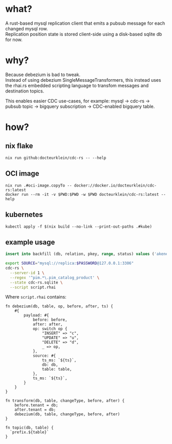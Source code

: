 # what?

A rust-based mysql replication client that emits a pubsub message for each changed mysql row.  
Replication position state is stored client-side using a disk-based sqlite db for now.

# why?

Because debezium is bad to tweak.  
Instead of using debezium SingleMessageTransformers, this instead uses the rhai.rs embedded scripting language to transfom messages and destination topics.

This enables easier CDC use-cases, for example: mysql -> cdc-rs -> pubsub topic -> bigquery subscription -> CDC-enabled bigquery table.


# how?

## nix flake

```
nix run github:docteurklein/cdc-rs -- --help
```

## OCI image

```
nix run .#oci-image.copyTo -- docker://docker.io/docteurklein/cdc-rs:latest
docker run --rm -it -v $PWD:$PWD -w $PWD docteurklein/cdc-rs:latest --help
```

## kubernetes

```
kubectl apply -f $(nix build --no-link --print-out-paths .#kube)
```


## example usage

```sql
insert into backfill (db, relation, pkey, range, status) values ('akeneo_pim', 'pim_catalog_product', 'id', 'true', 'todo');
```

```sh
export SOURCE="mysql://replica:$PASSWORD@127.0.0.1:3306"
cdc-rs \
  --server-id 1 \
  --regex '^pim.*\.pim_catalog_product' \
  --state cdc-rs.sqlite \
  --script script.rhai
```

Where `script.rhai` contains:

```
fn debezium(db, table, op, before, after, ts) {
	#{
		payload: #{
			before: before,
			after: after,
			op: switch op {
				"INSERT" => "c",
				"UPDATE" => "u",
				"DELETE" => "d",
				_ => op,
			},
			source: #{
				ts_ms: `${ts}`,
				db: db,
				table: table,
			},
			ts_ms: `${ts}`,
		}
	}
}

fn transform(db, table, changeType, before, after) {
	before.tenant = db;
	after.tenant = db;
	debezium(db, table, changeType, before, after)
}

fn topic(db, table) {
  `prefix.${table}`
}
```
